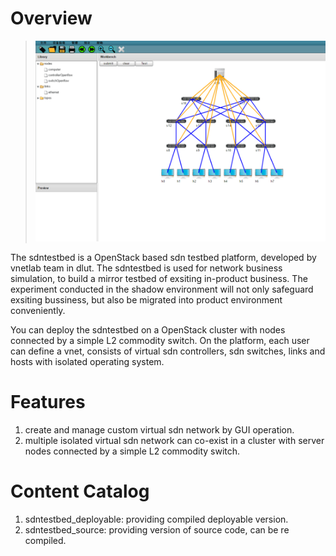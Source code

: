 # Overview

>
>![overview](overview.PNG)
>

The sdntestbed is a OpenStack based sdn testbed platform, developed by vnetlab team in dlut. The sdntestbed is used for network business simulation, to build a mirror testbed of exsiting in-product business. The experiment conducted in the shadow environment will not only safeguard exsiting bussiness, but also be migrated into product environment conveniently.

You can deploy the sdntestbed on a OpenStack cluster with nodes connected by a simple L2 commodity switch. On the platform, each user can define a vnet, consists of virtual sdn controllers, sdn switches, links and hosts with isolated operating system.

# Features

1. create and manage custom virtual sdn network by GUI operation. 
2. multiple isolated virtual sdn network can co-exist in a cluster with server nodes connected by a simple L2 commodity switch.

# Content Catalog

1. sdntestbed_deployable: providing compiled deployable version.
2. sdntestbed_source: providing version of source code, can be re compiled.
